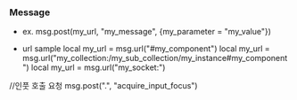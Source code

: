 ### Message 
- ex. msg.post(my_url, "my_message", {my_parameter = "my_value"})

- url sample
local my_url = msg.url("#my_component")
local my_url = msg.url("my_collection:/my_sub_collection/my_instance#my_component")
local my_url = msg.url("my_socket:")

//인풋 호출 요청
msg.post(".", "acquire_input_focus")